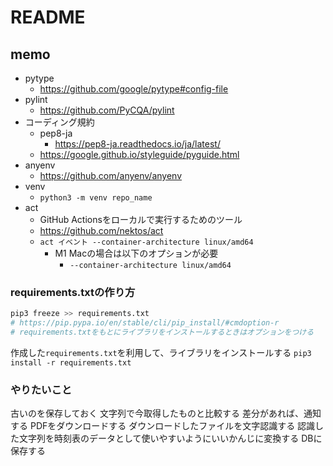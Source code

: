 # README

## memo
- pytype
    - https://github.com/google/pytype#config-file
- pylint
    - https://github.com/PyCQA/pylint
- コーディング規約
    - pep8-ja
        - https://pep8-ja.readthedocs.io/ja/latest/
    - https://google.github.io/styleguide/pyguide.html
- anyenv
    - https://github.com/anyenv/anyenv
- venv
    - `python3 -m venv repo_name`
- act
    - GitHub Actionsをローカルで実行するためのツール
    - https://github.com/nektos/act
    - `act イベント --container-architecture linux/amd64`
        - M1 Macの場合は以下のオプションが必要
            - `--container-architecture linux/amd64`

### requirements.txtの作り方

```sh
pip3 freeze >> requirements.txt
# https://pip.pypa.io/en/stable/cli/pip_install/#cmdoption-r
# requirements.txtをもとにライブラリをインストールするときはオプションをつける
```

作成した`requirements.txt`を利用して、ライブラリをインストールする
`pip3 install -r requirements.txt`

### やりたいこと
古いのを保存しておく
文字列で今取得したものと比較する
差分があれば、通知する
PDFをダウンロードする
ダウンロードしたファイルを文字認識する
認識した文字列を時刻表のデータとして使いやすいようにいいかんじに変換する
DBに保存する
